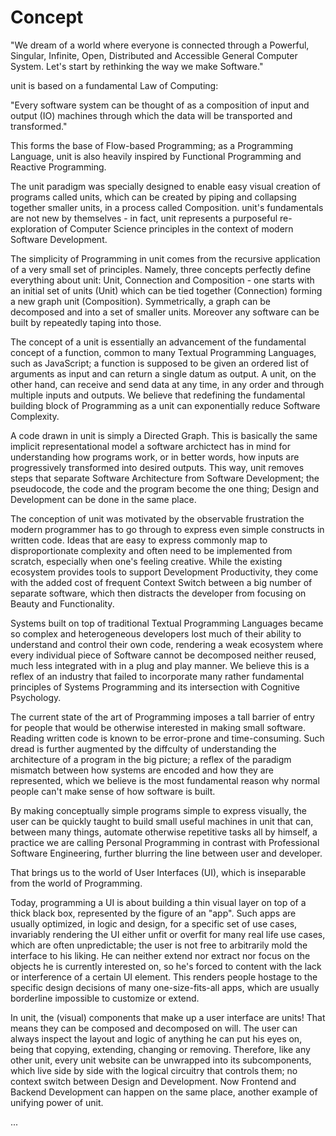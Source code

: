 # Concept

"We dream of a world where everyone is connected through a Powerful, Singular, Infinite, Open, Distributed and Accessible General Computer System. Let's start by rethinking the way we make Software."

unit is based on a fundamental Law of Computing: 

"Every software system can be thought of as a composition of input and output (IO) machines through which the data will be transported and transformed."

This forms the base of Flow-based Programming; as a Programming Language, unit is also heavily inspired by Functional Programming and Reactive Programming. 

The unit paradigm was specially designed to enable easy visual creation of programs called units, which can be created by piping and collapsing together smaller units, in a process called Composition. unit's fundamentals are not new by themselves - in fact, unit represents a purposeful re-exploration of Computer Science principles in the context of modern Software Development.

The simplicity of Programming in unit comes from the recursive application of a very small set of principles. Namely, three concepts perfectly define everything about unit: Unit, Connection and Composition - one starts with an initial set of units (Unit) which can be tied together (Connection) forming a new graph unit (Composition). Symmetrically, a graph can be decomposed and into a set of smaller units. Moreover any software can be built by repeatedly taping into those.

The concept of a unit is essentially an advancement of the fundamental concept of a function, common to many Textual Programming Languages, such as JavaScript; a function is supposed to be given an ordered list of arguments as input and can return a single datum as output. A unit, on the other hand, can receive and send data at any time, in any order and through multiple inputs and outputs. We believe that redefining the fundamental building block of Programming as a unit can exponentially reduce Software Complexity.

A code drawn in unit is simply a Directed Graph. This is basically the same implicit representational model a software archictect has in mind for understanding how programs work, or in better words, how inputs are progressively transformed into desired outputs. This way, unit removes steps that separate Software Architecture from Software Development; the pseudocode, the code and the program become the one thing; Design and Development can be done in the same place.

The conception of unit was motivated by the observable frustration the modern programmer has to go through to express even simple constructs in written code. Ideas that are easy to express commonly map to disproportionate complexity and often need to be implemented from scratch, especially when one's feeling creative. While the existing ecosystem provides tools to support Development Productivity, they come with the added cost of frequent Context Switch between a big number of separate software, which then distracts the developer from focusing on Beauty and Functionality.

Systems built on top of traditional Textual Programming Languages became so complex and heterogeneous developers lost much of their ability to understand and control their own code, rendering a weak ecosystem where every individual piece of Software cannot be decomposed neither reused, much less integrated with in a plug and play manner. We believe this is a reflex of an industry that failed to incorporate many rather fundamental principles of Systems Programming and its intersection with Cognitive Psychology.

The current state of the art of Programming imposes a tall barrier of entry for people that would be otherwise interested in making small software. Reading written code is known to be error-prone and time-consuming. Such dread is further augmented by the diffculty of understanding the architecture of a program in the big picture; a reflex of the paradigm mismatch between how systems are encoded and how they are represented, which we believe is the most fundamental reason why normal people can't make sense of how software is built.

By making conceptually simple programs simple to express visually, the user can be quickly taught to build small useful machines in unit that can, between many things, automate otherwise repetitive tasks all by himself, a practice we are calling Personal Programming in contrast with Professional Software Engineering, further blurring the line between user and developer.

That brings us to the world of User Interfaces (UI), which is inseparable from the world of Programming.

Today, programming a UI is about building a thin visual layer on top of a thick black box, represented by the figure of an "app". Such apps are usually optimized, in logic and design, for a specific set of use cases, invariably rendering the UI either unfit or overfit for many real life use cases, which are often unpredictable; the user is not free to arbitrarily mold the interface to his liking. He can neither extend nor extract nor focus on the objects he is currently interested on, so he's forced to content with the lack or interference of a certain UI element. This renders people hostage to the specific design decisions of many one-size-fits-all apps, which are usually borderline impossible to customize or extend.

In unit, the (visual) components that make up a user interface are units! That means they can be composed and decomposed on will. The user can always inspect the layout and logic of anything he can put his eyes on, being that copying, extending, changing or removing. Therefore, like any other unit, every unit website can be unwrapped into its subcomponents, which live side by side with the logical circuitry that controls them; no context switch between Design and Development. Now Frontend and Backend Development can happen on the same place, another example of unifying power of unit.

...